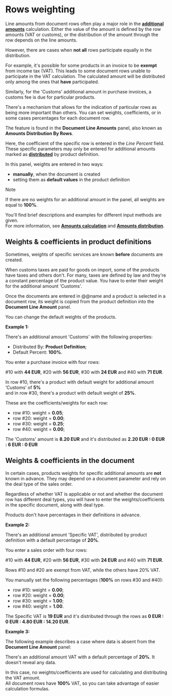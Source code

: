 # Rows weighting

Line amounts from document rows often play a major role in the **[additional amounts](https://docs.erp.net/tech/advanced/document-amounts/index.html)** calculation. Either the value of the amount is defined by the row amounts (VAT or customs), or the distribution of the amount through the row depends on the line amounts. 

However, there are cases when **not all** rows participate equally in the distribution.

For example, it's possible for some products in an invoice to be **exempt** from income tax (VAT). This leads to some document rows unable to participate in the VAT calculation. The calculated amount will be distributed only among the ones that **have** participated. 

Similarly, for the 'Customs' additional amount in purchase invoices, a customs fee is due for particular products.

There's a mechanism that allows for the indication of particular rows as being more important than others. You can set weights, coefficients, or in some cases percentages for each document row. 

The feature is found in the **Document Line Amounts** panel, also known as **Amounts Distribution By Rows**. 

Here, the coefficient of the specific row is entered in the *Line Percent* field. These specific parameters may only be entered for additional amounts marked as **[distributed](https://docs.erp.net/tech/advanced/document-amounts/amounts-distribution/index.html)** by product definition.

In this panel, weights are entered in two ways:

- **manually**, when the document is created
- setting them as **default values** in the product definition

> [!NOTE] 
> 
> If there are no weights for an additional amount in the panel, all weights are equal to **100%**.

You'll find brief descriptions and examples for different input methods are given. <br> For more information, see **[Amounts calculation](https://docs.erp.net/tech/advanced/document-amounts/amounts-calculation/index.html)** and **[Amounts distribution](https://docs.erp.net/tech/advanced/document-amounts/amounts-distribution/index.html)**.

## Weights & coefficients in product definitions

Sometimes, weights of specific services are known **before** documents are created. 

When customs taxes are paid for goods on import, some of the products have taxes and others don't. For many, taxes are defined by law and they're a constant percentage of the product value. You have to enter their weight for the additional amount 'Customs'. 

Once the documents are entered in @@name and a product is selected in a document row, its weight is copied from the product definition into the **Document Line Amount** panel. 

You can change the default weights of the products.

**Example 1:**

There's an additional amount 'Customs' with the following properties:

- Distributed By: **Product Definition**;
- Default Percent: **100%**.

You enter a purchase invoice with four rows: 

#10 with **44 EUR**, #20 with **56 EUR**, #30 with **24 EUR** and #40 with **71 EUR**. 

In row #10, there's a product with default weight for additional amount ‘Customs’ of **5%** <br> and in row #30, there's a product with default weight of **25%**. 

These are the coefficients/weights for each row:

- row #10: weight = **0.05**;
- row #20: weight = **0.00**;
- row #30: weight = **0.25**;
- row #40: weight = **0.00**;

The 'Customs' amount is **8.20 EUR** and it's distributed as **2.20 EUR : 0 EUR : 6 EUR : 0 EUR** 

## Weights & coefficients in the document

In certain cases, products weights for specific additional amounts are **not** known in advance. They may depend on a document parameter and rely on the deal type of the sales order. 

Regardless of whether VAT is applicable or not and whether the document row has different deal types, you will have to enter the weights/coefficients in the specific document, along with deal type. 

Products don't have percentages in their definitions in advance.

**Example 2:**

There's an additional amount 'Specific VAT', distributed by product definition with a default percentage of **20%**. 

You enter a sales order with four rows:

#10 with **44 EUR**, #20 with **56 EUR**, #30 with **24 EUR** and #40 with **71 EUR**. 

Rows #10 and #20 are exempt from VAT, while the others have 20% VAT. 

You manually set the following percentages (**100%** on rows #30 and #40):

- row #10: weight = **0.00**;
- row #20: weight = **0.00**;
- row #30: weight = **1.00**;
- row #40: weight = **1.00**.

The Specific VAT is **19 EUR** and it's distributed through the rows as **0 EUR : 0 EUR : 4.80 EUR : 14.20 EUR**.

**Example 3:**

The following example describes a case where data is absent from the **Document Line Amount** panel:

There's an additional amount VAT with a default percentage of **20%**. It doesn't reveal any data.

In this case, no weights/coefficients are used for calculating and distributing the VAT amount. <br> All document rows have **100%** VAT, so you can take advantage of easier calculation formulas.
